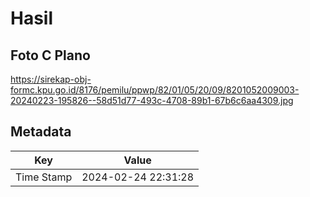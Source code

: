 # Hasil

## Foto C Plano

https://sirekap-obj-formc.kpu.go.id/8176/pemilu/ppwp/82/01/05/20/09/8201052009003-20240223-195826--58d51d77-493c-4708-89b1-67b6c6aa4309.jpg


## Metadata

| Key        | Value               |
| ---------- | ------------------- |
| Time Stamp | 2024-02-24 22:31:28 |



